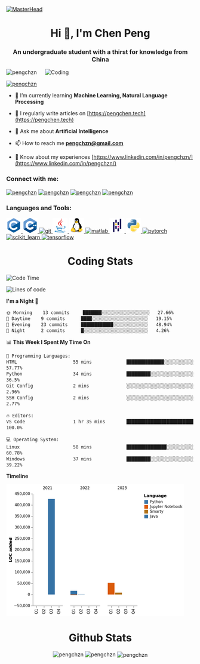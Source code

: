 [![MasterHead](https://img.freepik.com/premium-vector/machine-learning-banner-web-icon-set-data-mining-algorithm-neural-network_35632-107.jpg?w=2000)](https://github.com/pengchzn)
<h1 align="center">Hi 👋, I'm Chen Peng</h1>
<h3 align="center">An undergraduate student with a thirst for knowledge from China</h3>

<img align="right" alt="Coding" width="400" src="https://cdn.dribbble.com/users/926537/screenshots/4502924/python-2.gif">

<p align="left"> <img src="https://komarev.com/ghpvc/?username=pengchzn&label=Profile%20views&color=0e75b6&style=flat" alt="pengchzn" /> </p>

<p align="left"> <a href="https://twitter.com/pengchzn" target="blank"><img src="https://img.shields.io/twitter/follow/pengchzn?logo=twitter&style=for-the-badge" alt="pengchzn" /></a> </p>

- 🌱 I’m currently learning **Machine Learning, Natural Language Processing**

- 📝 I regularly write articles on [https://pengchen.tech](https://pengchen.tech)

- 💬 Ask me about **Artificial Intelligence**

- 📫 How to reach me **pengchzn@gmail.com**

- 📄 Know about my experiences [https://www.linkedin.com/in/pengchzn/](https://www.linkedin.com/in/pengchzn/)

<h3 align="left">Connect with me:</h3>
<p align="left">
<a href="https://twitter.com/pengchzn" target="blank"><img align="center" src="https://raw.githubusercontent.com/rahuldkjain/github-profile-readme-generator/master/src/images/icons/Social/twitter.svg" alt="pengchzn" height="30" width="40" /></a>
<a href="https://linkedin.com/in/pengchzn" target="blank"><img align="center" src="https://raw.githubusercontent.com/rahuldkjain/github-profile-readme-generator/master/src/images/icons/Social/linked-in-alt.svg" alt="pengchzn" height="30" width="40" /></a>
<a href="https://kaggle.com/pengchzn" target="blank"><img align="center" src="https://raw.githubusercontent.com/rahuldkjain/github-profile-readme-generator/master/src/images/icons/Social/kaggle.svg" alt="pengchzn" height="30" width="40" /></a>
<a href="https://www.leetcode.com/pengchzn" target="blank"><img align="center" src="https://raw.githubusercontent.com/rahuldkjain/github-profile-readme-generator/master/src/images/icons/Social/leet-code.svg" alt="pengchzn" height="30" width="40" /></a>
</p>

<h3 align="left">Languages and Tools:</h3>
<p align="left"> <a href="https://www.cprogramming.com/" target="_blank" rel="noreferrer"> <img src="https://raw.githubusercontent.com/devicons/devicon/master/icons/c/c-original.svg" alt="c" width="40" height="40"/> </a> <a href="https://www.w3schools.com/cpp/" target="_blank" rel="noreferrer"> <img src="https://raw.githubusercontent.com/devicons/devicon/master/icons/cplusplus/cplusplus-original.svg" alt="cplusplus" width="40" height="40"/> </a> <a href="https://git-scm.com/" target="_blank" rel="noreferrer"> <img src="https://www.vectorlogo.zone/logos/git-scm/git-scm-icon.svg" alt="git" width="40" height="40"/> </a> <a href="https://www.java.com" target="_blank" rel="noreferrer"> <img src="https://raw.githubusercontent.com/devicons/devicon/master/icons/java/java-original.svg" alt="java" width="40" height="40"/> </a> <a href="https://www.linux.org/" target="_blank" rel="noreferrer"> <img src="https://raw.githubusercontent.com/devicons/devicon/master/icons/linux/linux-original.svg" alt="linux" width="40" height="40"/> </a> <a href="https://www.mathworks.com/" target="_blank" rel="noreferrer"> <img src="https://upload.wikimedia.org/wikipedia/commons/2/21/Matlab_Logo.png" alt="matlab" width="40" height="40"/> </a> <a href="https://pandas.pydata.org/" target="_blank" rel="noreferrer"> <img src="https://raw.githubusercontent.com/devicons/devicon/2ae2a900d2f041da66e950e4d48052658d850630/icons/pandas/pandas-original.svg" alt="pandas" width="40" height="40"/> </a> <a href="https://www.python.org" target="_blank" rel="noreferrer"> <img src="https://raw.githubusercontent.com/devicons/devicon/master/icons/python/python-original.svg" alt="python" width="40" height="40"/> </a> <a href="https://pytorch.org/" target="_blank" rel="noreferrer"> <img src="https://www.vectorlogo.zone/logos/pytorch/pytorch-icon.svg" alt="pytorch" width="40" height="40"/> </a> <a href="https://scikit-learn.org/" target="_blank" rel="noreferrer"> <img src="https://upload.wikimedia.org/wikipedia/commons/0/05/Scikit_learn_logo_small.svg" alt="scikit_learn" width="40" height="40"/> </a> <a href="https://www.tensorflow.org" target="_blank" rel="noreferrer"> <img src="https://www.vectorlogo.zone/logos/tensorflow/tensorflow-icon.svg" alt="tensorflow" width="40" height="40"/> </a> </p>

<h1 align="center">Coding Stats</h1>


<!--START_SECTION:waka-->
![Code Time](http://img.shields.io/badge/Code%20Time-32%20hrs%208%20mins-blue)

![Lines of code](https://img.shields.io/badge/From%20Hello%20World%20I%27ve%20Written-502%20Thousand%20lines%20of%20code-blue)

**I'm a Night 🦉** 

```text
🌞 Morning    13 commits     ███████░░░░░░░░░░░░░░░░░░   27.66% 
🌆 Daytime    9 commits      ████░░░░░░░░░░░░░░░░░░░░░   19.15% 
🌃 Evening    23 commits     ████████████░░░░░░░░░░░░░   48.94% 
🌙 Night      2 commits      █░░░░░░░░░░░░░░░░░░░░░░░░   4.26%

```


📊 **This Week I Spent My Time On** 

```text
💬 Programming Languages: 
HTML                     55 mins             ██████████████░░░░░░░░░░░   57.77% 
Python                   34 mins             █████████░░░░░░░░░░░░░░░░   36.5% 
Git Config               2 mins              ░░░░░░░░░░░░░░░░░░░░░░░░░   2.96% 
SSH Config               2 mins              ░░░░░░░░░░░░░░░░░░░░░░░░░   2.77%

🔥 Editors: 
VS Code                  1 hr 35 mins        █████████████████████████   100.0%

💻 Operating System: 
Linux                    58 mins             ███████████████░░░░░░░░░░   60.78% 
Windows                  37 mins             █████████░░░░░░░░░░░░░░░░   39.22%

```

**Timeline**

![Chart not found](https://raw.githubusercontent.com/pengchzn/pengchzn/main/charts/bar_graph.png) 


<!--END_SECTION:waka-->


<h1 align="center">Github Stats</h1>
  <div align="center" >
  <img width="50%" src="https://github-readme-stats.vercel.app/api/top-langs?username=pengchzn&show_icons=true&locale=en&layout=compact" alt="pengchzn"> <img width="48%" src="https://github-readme-stats.vercel.app/api?username=pengchzn&show_icons=true" alt="pengchzn"> <img align="center" src="https://github-readme-streak-stats.herokuapp.com/?user=pengchzn&" alt="pengchzn" /></p>
  </div>
